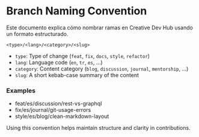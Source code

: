 # Branch Naming Convention

Este documento explica cómo nombrar ramas en Creative Dev Hub usando un formato estructurado.

```
<type>/<lang>/<category>/<slug>
```

- `type`: Type of change (`feat`, `fix`, `docs`, `style`, `refactor`)
- `lang`: Language code (`en`, `tr`, `es`, ...)
- `category`: Content category (`blog`, `discussion`, `journal`, `mentorship`, ...)
- `slug`: A short kebab-case summary of the content

### Examples
- feat/es/discussion/rest-vs-graphql
- fix/es/journal/git-usage-errors
- style/es/blog/clean-markdown-layout

Using this convention helps maintain structure and clarity in contributions.
